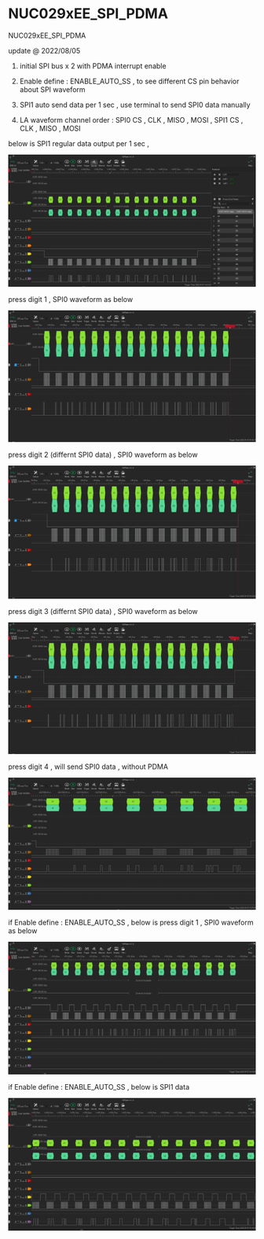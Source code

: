 # NUC029xEE_SPI_PDMA
 NUC029xEE_SPI_PDMA


update @ 2022/08/05

1. initial SPI bus x 2 with PDMA interrupt enable

2. Enable define : ENABLE_AUTO_SS , to see different CS pin behavior about SPI waveform 

3. SPI1 auto send data per 1 sec , use terminal to send SPI0 data manually

4. LA waveform channel order : SPI0 CS , CLK , MISO , MOSI , SPI1 CS , CLK , MISO , MOSI

below is SPI1 regular data output per 1 sec ,

![image](https://github.com/released/NUC029xEE_SPI_PDMA/blob/main/1000ms_SPI1.jpg)	

press digit 1 , SPI0 waveform as below 

![image](https://github.com/released/NUC029xEE_SPI_PDMA/blob/main/digit_1_transmit_normal.jpg)	

press digit 2 (differnt SPI0 data) , SPI0 waveform as below 

![image](https://github.com/released/NUC029xEE_SPI_PDMA/blob/main/digit_2_transmit_getver.jpg)	

press digit 3 (differnt SPI0 data) , SPI0 waveform as below 

![image](https://github.com/released/NUC029xEE_SPI_PDMA/blob/main/digit_3_transmit_sendReceive.jpg)	

press digit 4 , will send SPI0 data , without PDMA 

![image](https://github.com/released/NUC029xEE_SPI_PDMA/blob/main/digit_4_transmit_nonPDMA.jpg)	

if Enable define : ENABLE_AUTO_SS , below is press digit 1 , SPI0 waveform as below 

![image](https://github.com/released/NUC029xEE_SPI_PDMA/blob/main/ENABLE_AUTO_SS_digit_1_transmit_normal.jpg)	

if Enable define : ENABLE_AUTO_SS , below is SPI1 data

![image](https://github.com/released/NUC029xEE_SPI_PDMA/blob/main/ENABLE_AUTO_SS_1000ms_SPI1.jpg)	


